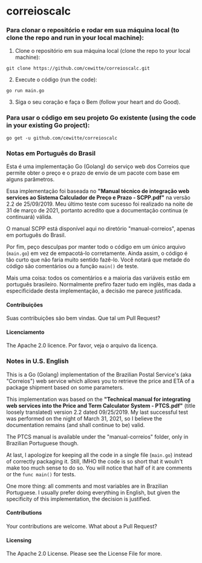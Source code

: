 # correioscalc

### Para clonar o repositório e rodar em sua máquina local (to clone the repo and run in your local machine):

1. Clone o repositório em sua máquina local (clone the repo to your local machine):
```
git clone https://github.com/cewitte/correioscalc.git
```

2. Execute o código (run the code):
```
go run main.go
```

3. Siga o seu coração e faça o Bem (follow your heart and do Good).


### Para usar o código em seu projeto Go existente (using the code in your existing Go project):
```
go get -u github.com/cewitte/correioscalc
```


### Notas em Português do Brasil
Esta é uma implementação Go (Golang) do serviço web dos Correios que permite obter o preço e o prazo de envio de um pacote com base em alguns parâmetros.

Essa implementação foi baseada no **"Manual técnico de integração web services ao Sistema Calculador de Preço e Prazo - SCPP.pdf"** na versão 2.2 de 25/09/2019. Meu último teste com sucesso foi realizado na noite de 31 de março de 2021, portanto acredito que a documentação continua (e continuará) válida.

O manual SCPP está disponível aqui no diretório "manual-correios", apenas em português do Brasil.

Por fim, peço desculpas por manter todo o código em um único arquivo (`main.go`) em vez de empacotá-lo corretamente. Ainda assim, o código é tão curto que não faria muito sentido fazê-lo. Você notará que metade do código são comentários ou a função `main()` de teste.

Mais uma coisa: todos os comentários e a maioria das variáveis estão em português brasileiro. Normalmente prefiro fazer tudo em inglês, mas dada a especificidade desta implementação, a decisão me parece justificada.

#### Contribuições
Suas contribuições são bem vindas. Que tal um Pull Request?

#### Licenciamento
The Apache 2.0 licence. Por favor, veja o arquivo da licença.


### Notes in U.S. English
This is a Go (Golang) implementation of the Brazilian Postal Service's (aka "Correios") web service which allows you to retrieve the price and ETA of a package shipment based on some parameters.

This implementation was based on the **"Technical manual for integrating web services into the Price and Term Calculator System - PTCS.pdf"** (title loosely translated) version 2.2 dated 09/25/2019. My last successful test was performed on the night of March 31, 2021, so I believe the documentation remains (and shall continue to be) valid.

The PTCS manual is available under the "manual-correios" folder, only in Brazilian Portuguese though.

At last, I apologize for keeping all the code in a single file (`main.go`) instead of correctly packaging it. Still, IMHO the code is so short that it wouln't make too much sense to do so. You will notice that half of it are comments or the `func main()` for tests.

One more thing: all comments and most variables are in Brazilian Portuguese. I usually prefer doing everything in English, but given the specificity of this implementation, the decision is justified.

#### Contributions
Your contributions are welcome. What about a Pull Request?

#### Licensing
The Apache 2.0 License. Please see the License File for more.
